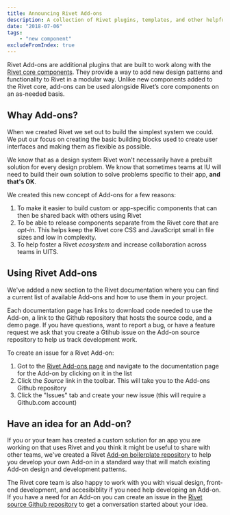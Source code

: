 ```yaml
---
title: Announcing Rivet Add-ons
description: A collection of Rivet plugins, templates, and other helpful resources
date: "2018-07-06"
tags:
    - "new component"
excludeFromIndex: true
---
```

Rivet Add-ons are additional plugins that are built to work along with the [Rivet core components][components-docs]. They provide a way to add new design patterns and functionality to Rivet in a modular way. Unlike new components added to the Rivet core, add-ons can be used alongside Rivet’s core components on an as-needed basis.

## Whay Add-ons?
When we created Rivet we set out to build the simplest system we could. We put our focus on creating the basic building blocks used to create user interfaces and making them as flexible as possible.

We know that as a design system Rivet won't necessarily have a prebuilt solution for every design problem. We know that sometimes teams at IU will need to build their own solution to solve problems specific to their app, **and that's OK**.

We created this new concept of Add-ons for a few reasons:

1. To make it easier to build custom or app-specific components that can then be shared back with others using Rivet
2. To be able to release components separate from the Rivet core that are _opt-in_. This helps keep the Rivet core CSS and JavaScript small in file sizes and low in complexity.
3. To help foster a Rivet _ecosystem_ and increase collaboration across teams in UITS.

## Using Rivet Add-ons
We've added a new section to the Rivet documentation where you can find a current list of available Add-ons and how to use them in your project.

Each documentation page has links to download code needed to use the Add-on, a link to the Github repository that hosts the source code, and a demo page. If you have questions, want to report a bug, or have a feature request we ask that you create a Gtihub issue on the Add-on source repository to help us track development work.

To create an issue for a Rivet Add-on:

1. Got to the [Rivet Add-ons page][add-ons-page] and navigate to the documentation page for the Add-on by clicking on it in the list
2. Click the _Source_ link in the toolbar. This will take you to the Add-ons Github repository
3. Click the "Issues" tab and create your new issue (this will require a Github.com account)

## Have an idea for an Add-on?
If you or your team has created a custom solution for an app you are working on that uses Rivet and you think it might be useful to share with other teams, we've created a Rivet [Add-on boilerplate repository][boilerplate] to help you develop your own Add-on in a standard way that will match existing Add-on design and development patterns.

The Rivet core team is also happy to work with you with visual design, front-end development, and accesibiblity if you need help developing an Add-on. If you have a need for an Add-on you can create an issue in the [Rivet source Github repository][rivet-source] to get a conversation started about your idea.

[components-docs]: ../../components
[rivet-source]: https://github.iu.edu/UITS/rivet-source/issues
[add-ons-page]: ../../add-ons
[boilerplate]: https://github.com/indiana-university/rivet-add-on-boilerplate